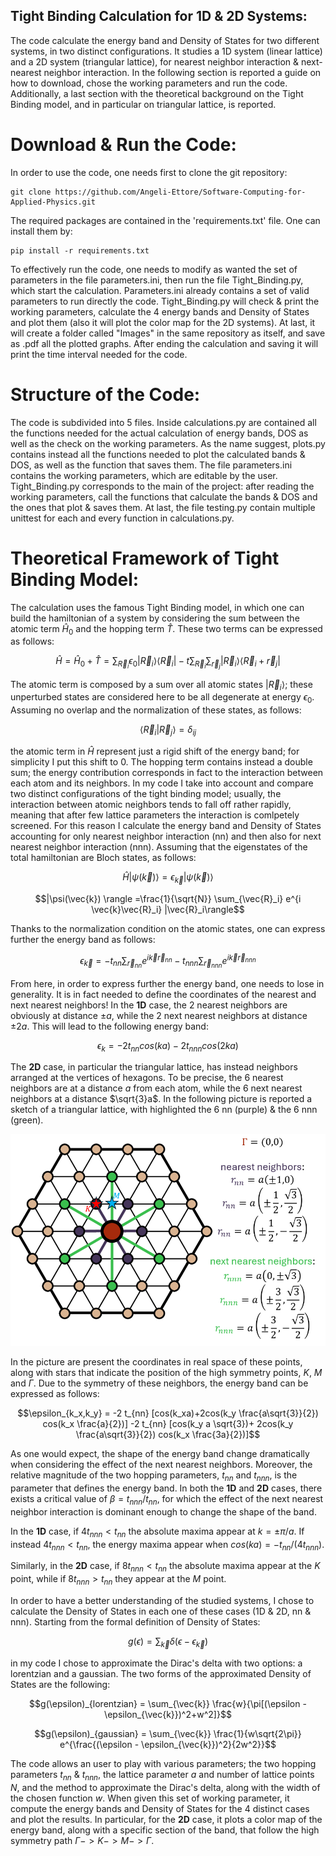 ## Tight Binding Calculation for 1D & 2D Systems:
The code calculate the energy band and Density of States for two different systems, in two distinct configurations. 
It studies a 1D system (linear lattice) and a 2D system (triangular lattice), for nearest neighbor interaction & next-nearest neighbor interaction.
In the following section is reported a guide on how to download, chose the working parameters and run the code. Additionally, a last section with the theoretical background on the Tight Binding model, and in particular on triangular lattice, is reported.


# Download & Run the Code:

In order to use the code, one needs first to clone the git repository:
```
git clone https://github.com/Angeli-Ettore/Software-Computing-for-Applied-Physics.git
```
The required packages are contained in the 'requirements.txt' file. One can install them by:
```
pip install -r requirements.txt
```
To effectively run the code, one needs to modify as wanted the set of parameters in the file parameters.ini, then run the file Tight_Binding.py, which start the calculation.
Parameters.ini already contains a set of valid parameters to run directly the code.
Tight_Binding.py will check & print the working parameters, calculate the 4 energy bands and Density of States and plot them (also it will plot the color map for the 2D systems). At last, it will create a folder called "Images" in the same repository as itself, and save as .pdf all the plotted graphs. After ending the calculation and saving it will print the time interval needed for the code.


# Structure of the Code:

The code is subdivided into 5 files. 
Inside calculations.py are contained all the functions needed for the actual calculation of energy bands, DOS as well as the check on the working parameters.
As the name suggest, plots.py contains instead all the functions needed to plot the calculated bands & DOS, as well as the function that saves them.
The file parameters.ini contains the working parameters, which are editable by the user.
Tight_Binding.py corresponds to the main of the project: after reading the working parameters, call the functions that calculate the bands & DOS and the ones that plot & saves them.
At last, the file testing.py contain multiple unittest for each and every function in calculations.py.


# Theoretical Framework of Tight Binding Model:

The calculation uses the famous Tight Binding model, in which one can build the hamiltonian of a system by considering the sum between the atomic term $\hat{H}_0$ and the hopping term $\hat{T}$. These two terms can be expressed as follows:

```math
\hat{H} = \hat{H}_0 + \hat{T} = \sum_{\vec{R}_i} \epsilon_0 |\vec{R}_i\rangle \langle\vec{R}_i| - t \sum_{\vec{R}_i} \sum_{\vec{r}_j} |\vec{R}_i\rangle \langle\vec{R}_i + \vec{r}_j|
```

The atomic term is composed by a sum over all atomic states $|\vec{R}_i\rangle$; these unperturbed states are considered here to be all degenerate at energy $\epsilon_0$. Assuming no overlap and the normalization of these states, as follows:

```math
\langle\vec{R}_i|\vec{R}_j\rangle=\delta_{ij}
```

the atomic term in $\hat{H}$ represent just a rigid shift of the energy band; for simplicity I put this shift to 0.
The hopping term contains instead a double sum; the energy contribution corresponds in fact to the interaction between each atom and its neighbors.
In my code I take into account and compare two distinct configurations of the tight binding model; usually, the interaction between atomic neighbors tends to fall off rather rapidly, meaning that after few lattice parameters the interaction is comlpetely screened. For this reason I calculate the energy band and Density of States accounting for only nearest neighbor interaction (nn) and then also for next nearest neighbor interaction (nnn).
Assuming that the eigenstates of the total hamiltonian are Bloch states, as follows:

```math
\hat{H} |\psi(\vec{k}) \rangle = \epsilon_{\vec{k}}|\psi(\vec{k}) \rangle
```

```math
|\psi(\vec{k}) \rangle =\frac{1}{\sqrt{N}} \sum_{\vec{R}_i} e^{i \vec{k}\vec{R}_i} |\vec{R}_i\rangle
```

Thanks to the normalization condition on the atomic states, one can express further the energy band as follows:

```math
\epsilon_{\vec{k}} = -t_{nn} \sum_{\vec{r}_{nn}} e^{i \vec{k}\vec{r}_{nn}} - t_{nnn} \sum_{\vec{r}_{nnn}} e^{i \vec{k}\vec{r}_{nnn}}
```

From here, in order to express further the energy band, one needs to lose in generality. It is in fact needed to define the coordinates of the nearest and next nearest neighbors! 
In the **1D** case, the 2 nearest neighbors are obviously at distance $\pm a$, while the 2 next nearest neighbors at distance $\pm 2a$. This will lead to the following energy band:

```math
\epsilon_k = -2t_{nn}cos(ka) - 2t_{nnn}cos(2ka)
```

The **2D** case, in particular the triangular lattice, has instead neighbors arranged at the vertices of hexagons. To be precise, the 6 nearest neighbors are at a distance $a$ from each atom, while the 6 next nearest neighbors at a distance $\sqrt{3}a$. In the following picture is reported a sketch of a triangular lattice, with highlighted the 6 nn (purple) & the 6 nnn (green).

![triangular lattice with highlighted nearest neighbors and next nearest neighbors](https://github.com/Angeli-Ettore/Software-Computing-for-Applied-Physics/blob/main/triangular_lattice.png)

In the picture are present the coordinates in real space of these points, along with stars that indicate the position of the high symmetry points, $K$, $M$ and $\Gamma$. 
Due to the symmetry of these neighbors, the energy band can be expressed as follows:

```math
\epsilon_{k_x,k_y} = -2 t_{nn} [cos(k_xa)+2cos(k_y \frac{a\sqrt{3}}{2}) cos(k_x \frac{a}{2})] -2 t_{nn} [cos(k_y a \sqrt{3})+ 2cos(k_y \frac{a\sqrt{3}}{2}) cos(k_x \frac{3a}{2})]
```

As one would expect, the shape of the energy band change dramatically when considering the effect of the next nearest neighbors. Moreover, the relative magnitude of the two hopping parameters, $t_{nn}$ and $t_{nnn}$, is the parameter that defines the energy band. In both the **1D** and **2D** cases, there exists a critical value of $\beta = t_{nnn}/t_{nn}$, for which the effect of the next nearest neighbor interaction is dominant enough to change the shape of the band.

In the **1D** case, if $4t_{nnn}<t_{nn}$ the absolute maxima appear at $k=\pm \pi / a$.
If instead  $4t_{nnn}<t_{nn}$, the energy maxima appear when $cos(ka)=-t_{nn}/(4t_{nnn})$.

Similarly, in the **2D** case, if $8t_{nnn}<t_{nn}$ the absolute maxima appear at the $K$ point, while if $8t_{nnn}>t_{nn}$ they appear at the $M$ point.

In order to have a better understanding of the studied systems, I chose to calculate the Density of States in each one of these cases (1D & 2D, nn & nnn). Starting from the formal definition of Density of States:

```math
g(\epsilon) = \sum_{\vec{k}} \delta(\epsilon - \epsilon_{\vec{k}})
```

in my code I chose to approximate the Dirac's delta with two options: a lorentzian and a gaussian. The two forms of the approximated Density of States are the following:

```math
g(\epsilon)_{lorentzian} = \sum_{\vec{k}} \frac{w}{\pi[(\epsilon - \epsilon_{\vec{k}})^2+w^2]}
```

```math
g(\epsilon)_{gaussian} = \sum_{\vec{k}} \frac{1}{w\sqrt{2\pi}} e^{\frac{(\epsilon - \epsilon_{\vec{k}})^2}{2w^2}}
```

The code allows an user to play with various parameters; the two hopping parameters $t_{nn}$ & $t_{nnn}$, the lattice parameter $a$ and number of lattice points $N$, and the method to approximate the Dirac's delta, along with the width of the chosen function $w$. When given this set of working parameter, it compute the energy bands and Density of States for the 4 distinct cases and plot the results. In particular, for the **2D** case, it plots a color map of the energy band, along with a specific section of the band, that follow the high symmetry path $\Gamma -> K -> M -> \Gamma$.
